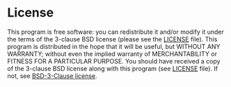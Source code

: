 # License

This program is free software: you can redistribute it and/or modify it under the terms of the 3-clause BSD license
(please see the [LICENSE](https://github.com/automl/SMAC3/blob/main/LICENSE.txt) file).
This program is distributed in the hope that it will be useful, but WITHOUT ANY WARRANTY;
without even the implied warranty of MERCHANTABILITY or FITNESS FOR A PARTICULAR PURPOSE.
You should have received a copy of the 3-clause BSD license along with this program
(see [LICENSE](https://github.com/automl/SMAC3/blob/main/LICENSE.txt) file). If not, see [BSD-3-Clause license](https://opensource.org/license/BSD-3-Clause).